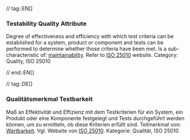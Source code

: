 // tag::EN[]
### Testability Quality Attribute
Degree of effectiveness and efficiency with which test criteria can be established for a system, product or component and tests can be performed to determine whether those criteria have been met.
Is a sub-characteristic of: [maintainability](#term-maintainability-quality-attribute).
Refer to [ISO 25010](http://iso25000.com/index.php/en/iso-25000-standards/iso-25010) website.
Category: Quality, ISO 25010

// end::EN[]

// tag::DE[]
### Qualitätsmerkmal Testbarkeit

Maß an Effektivität und Effizienz mit dem Testkriterien für ein
System, ein Produkt oder eine Komponente festgelegt und Tests
durchgeführt werden können, um zu ermitteln, ob diese Kriterien
erfüllt sind. Teilmerkmal von: [Wartbarkeit](#term-maintainability-quality-attribute). Vgl.
Website von [ISO
25010](http://iso25000.com/index.php/en/iso-25000-standards/iso-25010).
Kategorie: Qualität, ISO 25010

